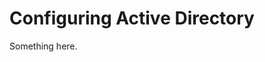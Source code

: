 [title]: # (Configuring Active Directory)
[tags]: # (XXX)
[priority]: # (1704)
# Configuring Active Directory
Something here.
